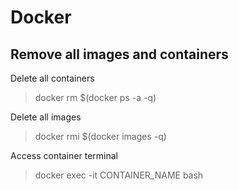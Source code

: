 # Docker

Remove all images and containers
-----------

Delete all containers
> docker rm $(docker ps -a -q)

Delete all images
> docker rmi $(docker images -q)

Access container terminal
> docker exec -it CONTAINER_NAME bash
